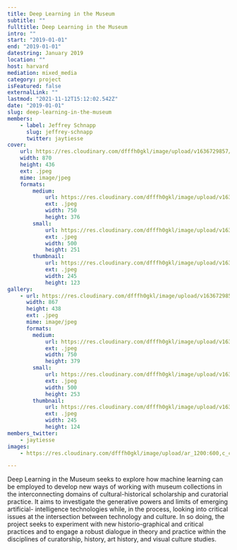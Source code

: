 ```yaml
---
title: Deep Learning in the Museum
subtitle: ""
fulltitle: Deep Learning in the Museum
intro: ""
start: "2019-01-01"
end: "2019-01-01"
datestring: January 2019
location: ""
host: harvard
mediation: mixed_media
category: project
isFeatured: false
externalLink: ""
lastmod: "2021-11-12T15:12:02.542Z"
date: "2019-01-01"
slug: deep-learning-in-the-museum
members:
    - label: Jeffrey Schnapp
      slug: jeffrey-schnapp
      twitter: jaytiesse
cover:
    url: https://res.cloudinary.com/dfffh0gkl/image/upload/v1636729857/deeplearning1_130caadeaf.jpg
    width: 870
    height: 436
    ext: .jpeg
    mime: image/jpeg
    formats:
        medium:
            url: https://res.cloudinary.com/dfffh0gkl/image/upload/v1636729858/medium_deeplearning1_130caadeaf.jpg
            ext: .jpeg
            width: 750
            height: 376
        small:
            url: https://res.cloudinary.com/dfffh0gkl/image/upload/v1636729858/small_deeplearning1_130caadeaf.jpg
            ext: .jpeg
            width: 500
            height: 251
        thumbnail:
            url: https://res.cloudinary.com/dfffh0gkl/image/upload/v1636729857/thumbnail_deeplearning1_130caadeaf.jpg
            ext: .jpeg
            width: 245
            height: 123
gallery:
    - url: https://res.cloudinary.com/dfffh0gkl/image/upload/v1636729857/deeplearning2_85fd188815.jpg
      width: 867
      height: 438
      ext: .jpeg
      mime: image/jpeg
      formats:
        medium:
            url: https://res.cloudinary.com/dfffh0gkl/image/upload/v1636729858/medium_deeplearning2_85fd188815.jpg
            ext: .jpeg
            width: 750
            height: 379
        small:
            url: https://res.cloudinary.com/dfffh0gkl/image/upload/v1636729858/small_deeplearning2_85fd188815.jpg
            ext: .jpeg
            width: 500
            height: 253
        thumbnail:
            url: https://res.cloudinary.com/dfffh0gkl/image/upload/v1636729857/thumbnail_deeplearning2_85fd188815.jpg
            ext: .jpeg
            width: 245
            height: 124
members_twitter:
    - jaytiesse
images:
    - https://res.cloudinary.com/dfffh0gkl/image/upload/ar_1200:600,c_crop/c_limit,h_1200,w_600/v1636729857/deeplearning1_130caadeaf.jpg

---
```

Deep Learning in the Museum seeks to explore how machine learning can be employed to develop new ways of working with museum collections in the interconnecting domains of cultural-historical scholarship and curatorial practice. It aims to investigate the generative powers and limits of emerging artificial- intelligence technologies while, in the process, looking into critical issues at the intersection between technology and culture. In so doing, the project seeks to experiment with new historio-graphical and critical practices and to engage a robust dialogue in theory and practice within the disciplines of curatorship, history, art history, and visual culture studies.